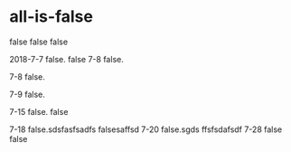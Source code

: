# all-is-false
false false false

2018-7-7 false.
  false
7-8 false.

7-8 false.

7-9 false.

7-15 false. false

7-18 false.sdsfasfsadfs
 falsesaffsd
7-20 false.sgds
ffsfsdafsdf
7-28 false false